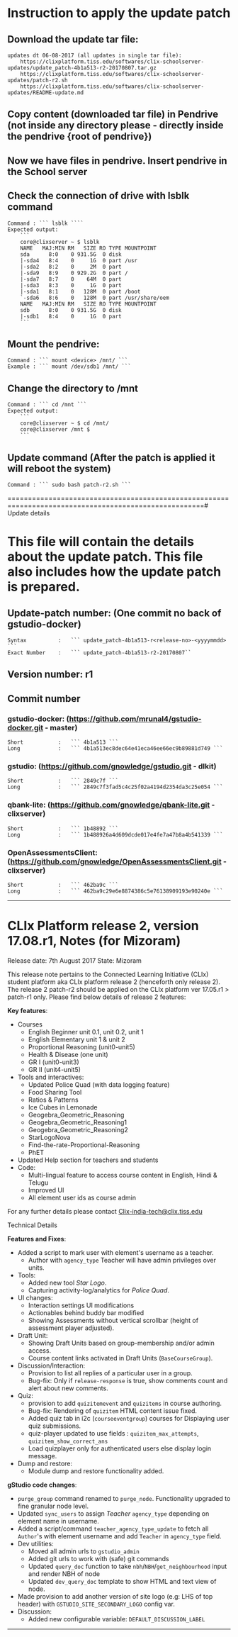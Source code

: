 
# Instruction to apply the update patch

## Download the update tar file:
	
	updates dt 06-08-2017 (all updates in single tar file):
		https://clixplatform.tiss.edu/softwares/clix-schoolserver-updates/update_patch-4b1a513-r2-20170807.tar.gz
		https://clixplatform.tiss.edu/softwares/clix-schoolserver-updates/patch-r2.sh
		https://clixplatform.tiss.edu/softwares/clix-schoolserver-updates/README-update.md


## Copy content (downloaded tar file) in Pendrive (not inside any directory please - directly inside the pendrive {root of pendrive})

## Now we have files in pendrive. Insert pendrive in the School server

## Check the connection of drive with lsblk command
	Command : ``` lsblk ````
	Expected output:
		```
		core@clixserver ~ $ lsblk 
		NAME   MAJ:MIN RM   SIZE RO TYPE MOUNTPOINT
		sda      8:0    0 931.5G  0 disk 
		|-sda4   8:4    0     1G  0 part /usr
		|-sda2   8:2    0     2M  0 part 
		|-sda9   8:9    0 929.2G  0 part /
		|-sda7   8:7    0    64M  0 part 
		|-sda3   8:3    0     1G  0 part 
		|-sda1   8:1    0   128M  0 part /boot
		`-sda6   8:6    0   128M  0 part /usr/share/oem
		NAME   MAJ:MIN RM   SIZE RO TYPE MOUNTPOINT
		sdb      8:0    0 931.5G  0 disk 
		|-sdb1   8:4    0     1G  0 part 
		```

## Mount the pendrive:
	Command : ``` mount <device> /mnt/ ```
	Example : ``` mount /dev/sdb1 /mnt/ ```

## Change the directory to /mnt
	Command : ``` cd /mnt ```
	Expected output:
		```
		core@clixserver ~ $ cd /mnt/
		core@clixserver /mnt $ 
		```


## Update command			(After the patch is applied it will reboot the system)
	Command : ``` sudo bash patch-r2.sh ```


======================================================================================================# Update details


# This file will contain the details about the update patch. This file also includes how the update patch is prepared.


## Update-patch number: (One commit no back of gstudio-docker)
	Syntax  		: 	``` update_patch-4b1a513-r<release-no>-<yyyymmdd> ```
	Exact Number 	: 	``` update_patch-4b1a513-r2-20170807``

## Version number: r1

## Commit number
### gstudio-docker:			(https://github.com/mrunal4/gstudio-docker.git - master)
	Short			:	``` 4b1a513 ```
	Long			: 	``` 4b1a513ec8dec64e41eca46ee66ec9b89881d749 ```

### gstudio:    			(https://github.com/gnowledge/gstudio.git - dlkit)
	Short			:	``` 2849c7f ```
	Long			: 	``` 2849c7f3fad5c4c25f02a4194d2354da3c25e054 ```

### qbank-lite:				(https://github.com/gnowledge/qbank-lite.git - clixserver)
	Short			:	``` 1b48892 ```
	Long			: 	``` 1b488926a4d609dcde017e4fe7a47b8a4b541339 ```

### OpenAssessmentsClient:	(https://github.com/gnowledge/OpenAssessmentsClient.git - clixserver)
	Short			:	``` 462ba9c ```
	Long			: 	``` 462ba9c29e6e8874386c5e76138909193e90240e ```



------------------------------------------------------------------------------------------------------

# CLIx Platform release 2, version 17.08.r1, Notes (for Mizoram)
Release date: 7th August 2017
State: Mizoram

This release note pertains to the Connected Learning Initiative (CLIx) student platform aka CLIx platform release 2 (henceforth only release 2). 
The release 2 patch-r2 should be applied on the CLIx platform ver 17.05.r1 > patch-r1 only. Please find below details of release 2 features:

**Key features**:
- Courses
	- English Beginner unit 0.1, unit 0.2, unit 1
	- English Elementary unit 1 & unit 2
	- Proportional Reasoning (unit0-unit5)
	- Health & Disease (one unit)
	- GR I (unit0-unit3)
	- GR II (unit4-unit5)
- Tools and interactives:
	- Updated Police Quad (with data logging feature)
	- Food Sharing Tool
	- Ratios & Patterns
	- Ice Cubes in Lemonade
	- Geogebra_Geometric_Reasoning
	- Geogebra_Geometric_Reasoning1
	- Geogebra_Geometric_Reasoning2
	- StarLogoNova
	- Find-the-rate-Proportional-Reasoning
	- PhET
- Updated Help section for teachers and students
- Code:
	- Multi-lingual feature to access course content in English, Hindi & Telugu
	- Improved UI
	- All element user ids as course admin

For any further details please contact Clix-india-tech@clix.tiss.edu


Technical Details

**Features and Fixes**:

- Added a script to mark user with element's username as a teacher.
    - Author with `agency_type` Teacher will have admin privileges over units.
- Tools:
    - Added new tool *Star Logo*.
    - Capturing activity-log/analytics for *Police Quad*.
- UI changes:
    - Interaction settings UI modifications
    - Actionables behind buddy bar modified
    - Showing Assessments without vertical scrollbar (height of assessment player adjusted).
- Draft Unit:
    - Showing Draft Units based on group-membership and/or admin access.
    - Course content links activated in Draft Units (`BaseCourseGroup`).
- Discussion/Interaction:
    - Provision to list all replies of a particular user in a group.
    - Bug-fix: Only if `release-response` is true, show comments count and alert about new comments.
- Quiz:
    - provision to add `quizitemevent` and `quizitems` in course authoring.
    - Bug-fix: Rendering of `quizitem` HTML content issue fixed.
    - Added quiz tab in i2c (`courseeventgroup`) courses for Displaying user quiz submissions.
    - quiz-player updated to use fields : `quizitem_max_attempts`, `quizitem_show_correct_ans`
    - Load quizplayer only for authenticated users else display login message.
- Dump and restore:
    - Module dump and restore functionality added.

**gStudio code changes**:
- `purge_group` command renamed to `purge_node`. Functionality upgraded to fine granular node level.
- Updated `sync_users` to assign *Teacher* `agency_type` depending on element name in username.
- Added a script/command `teacher_agency_type_update` to fetch all `Author`'s with element username and add `Teacher` in `agency_type` field.
- Dev utilities:
    - Moved all admin urls to `gstudio_admin`
    - Added git urls to work with (safe) git commands
    - Updated `query_doc` function to take `nbh`/`NBH`/`get_neighbourhood` input and render NBH of node
    - Updated `dev_query_doc` template to show HTML and text view of node.
- Made provision to add another version of site logo (e.g: LHS of top header) with `GSTUDIO_SITE_SECONDARY_LOGO` config var.
- Discussion:
    - Added new configurable variable: `DEFAULT_DISCUSSION_LABEL`

------------------------------------------------------------------------------------------------------

